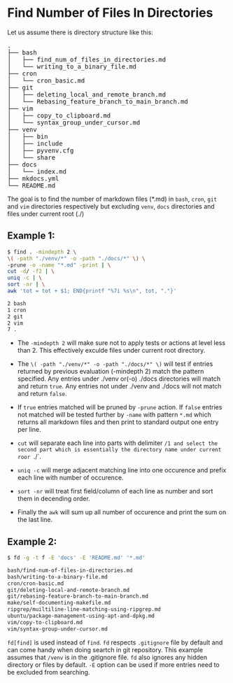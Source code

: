 # Find Number of Files In Directories

Let us assume there is directory structure like this:

<pre>
.
├── bash
│   ├── find_num_of_files_in_directories.md
│   └── writing_to_a_binary_file.md
├── cron
│   └── cron_basic.md
├── git
│   ├── deleting_local_and_remote_branch.md
│   └── Rebasing_feature_branch_to_main_branch.md
├── vim
│   ├── copy_to_clipboard.md
│   └── syntax_group_under_cursor.md
├── venv
│   ├── bin
│   ├── include
│   ├── pyvenv.cfg
│   └── share
├── docs
│   └── index.md
├── mkdocs.yml
└── README.md
</pre>

The goal is to find the number of markdown files (\*.md) in `bash`, `cron`, `git` and
`vim` directories respectively but excluding `venv`, `docs` directories and files under
current root (./)

## Example 1:

```bash
$ find . -mindepth 2 \
\( -path "./venv/*" -o -path "./docs/*" \) \
-prune -o -name "*.md" -print | \
cut -d/ -f2 | \
uniq -c | \
sort -nr | \
awk 'tot = tot + $1; END{printf "%7i %s\n", tot, "."}'

2 bash
1 cron
2 git
2 vim
7 .
```

* The `-mindepth 2` will make sure not to apply tests or actions at level less than 2.
  This effectively exculde files under current root directory.

* The `\( -path "./venv/*" -o -path "./docs/*" \)` will test if entries returned by
  previous evaluation (-mindepth 2) match the pattern specified. Any entries under
  ./venv or(-o) ./docs directories will match and return `true`. Any entries not under
  ./venv and ./docs will not match and return `false`.

* If `true` entries matched will be pruned by `-prune` action. If `false` entries not
  matched will be tested further by `-name` with pattern `*.md` which returns all
  markdown files and then print to standard output one entry per line.

* `cut` will separate each line into parts with delimiter `/1 and select the second part
  which is essentially the directory name under current roor `./`.

* `uniq -c` will merge adjacent matching line into one occurence and prefix each line
  with number of occurence.

* `sort -nr` will treat first field/column of each line as number and sort them in
  decending order.

* Finally the `awk` will sum up all number of occurence and print the sum on the last
  line.


## Example 2:

```bash
$ fd -g -t f -E 'docs' -E 'README.md' '*.md'

bash/find-num-of-files-in-directories.md
bash/writing-to-a-binary-file.md
cron/cron-basic.md
git/deleting-local-and-remote-branch.md
git/rebasing-feature-branch-to-main-branch.md
make/self-documenting-makefile.md
ripgrep/muiltiline-line-matching-using-ripgrep.md
ubuntu/package-management-using-apt-and-dpkg.md
vim/copy-to-clipboard.md
vim/syntax-group-under-cursor.md
```

`fd[find]` is used instead of `find`. `fd` respects `.gitignore` file by default and can
come handy when doing seartch in git repository. This example assumes that `/venv` is in
the .gitignore file. `fd` also ignores any hidden directory or files by default. `-E`
option can be used if more entries need to be excluded from searching.
